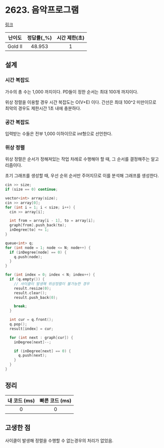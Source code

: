 # 2623. 음악프로그램

[링크](https://www.acmicpc.net/problem/2623)

| 난이도  | 정답률(\_%) | 시간 제한(초) |
| :-----: | :---------: | :-----------: |
| Gold II |   48.953    |       1       |

## 설계

### 시간 복잡도

가수의 총 수는 1,000 까지이다. PD들이 정한 순서는 최대 100개 까지이다.

위상 정렬을 이용할 경우 시간 복잡도는 O(V+E) 이다. 간선은 최대 100^2 미만이므로 최악의 경우도 제한시간 1초 내에 충분하다.

### 공간 복잡도

입력받는 수들은 전부 1,000 이하이므로 int형으로 선언한다.

### 위상 정렬

위상 정렬은 순서가 정해져있는 작업 차례로 수행해야 할 때, 그 순서를 결정해주는 알고리즘이다.

초기 그래프를 생성할 때, 우선 순위 순서만 주어지므로 이를 분석해 그래프를 생성한다.

```cpp
cin >> size;
if (size == 0) continue;

vector<int> array(size);
cin >> array[0];
for (int i = 1; i < size; i++) {
  cin >> array[i];

  int from = array[i - 1], to = array[i];
  graph[from].push_back(to);
  inDegree[to] += 1;
}
```

```cpp
queue<int> q;
for (int node = 1; node <= N; node++) {
  if (inDegree[node] == 0) {
    q.push(node);
  }
}

for (int index = 0; index < N; index++) {
  if (q.empty()) {
    // 사이클이 발생해 위상정렬이 불가능한 경우
    result.resize(0);
    result.clear();
    result.push_back(0);

    break;
  }

  int cur = q.front();
  q.pop();
  result[index] = cur;

  for (int next : graph[cur]) {
    inDegree[next]--;

    if (inDegree[next] == 0) {
      q.push(next);
    }
  }
}
```

## 정리

| 내 코드 (ms) | 빠른 코드 (ms) |
| :----------: | :------------: |
|      0       |       0        |

## 고생한 점

사이클이 발생해 정렬을 수행할 수 없는경우의 처리가 없었음.
